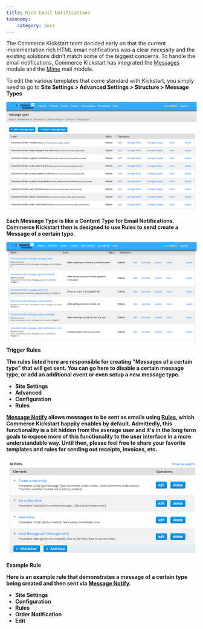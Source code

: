 ```yaml
---
title: Rich Email Notifications
taxonomy:
    category: docs
---
```


<div class="docs-enhanced">
<p>The Commerce Kickstart team decided early on that the current implementation rich HTML email notifications was a clear necessity and the existing solutions didn't match some of the biggest concerns. To handle the email notifications, Commerce Kickstart has integrated the <a href="http://drupal.org/project/message">Messages</a> module and the <a href="http://drupal.org/project/mimemail">Mime</a> mail module.</p>
<p>To edit the various templates that come standard with Kickstart, you simply need to go to <strong>Site Settings &gt; Advanced Settings &gt; Structure &gt; Message Types</p>
<div class="screenshot"><img src="/user/pages/02.commerce1/03.commerce-kickstart-2/02.Demo-Store-Features/01.Rich-Email-Notifications/CK-Email-Notifications-01.png" alt="Message Types Overview" /></div>
<p>Each Message Type is like a Content Type for Email Notifications. Commerce Kickstart then is designed to use Rules to send create a Message of a certain type.</p>
<div class="screenshot screenshot-caption">
    <div class="img">
        <a href="/user/pages/02.commerce1/03.commerce-kickstart-2/02.Demo-Store-Features/01.Rich-Email-Notifications/CK-Email-Notifications-02.png">
            <img src="/user/pages/02.commerce1/03.commerce-kickstart-2/02.Demo-Store-Features/01.Rich-Email-Notifications/CK-Email-Notifications-02.png" alt="Rules that trigger the Email Notifications" />
        </a>
    </div>
    <div class="caption">
        <p class="caption-title">Trigger Rules</p>
        <p>The rules listed here are responsible for creating "Messages of a certain type" that will get sent. You can go here to disable a certain message type, or add an additional event or even setup a new message type.</p>
    </div>
    <ul class="screenshot_breadcrumbs">
        <li class="first">Site Settings</li>
        <li>Advanced</li>
        <li>Configuration</li>
        <li class="last">Rules</li>
    </ul>
</div>
<p><a href="http://drupal.org/project/message_notify">Message Notify</a> allows messages to be sent as emails using <a href="http://drupal.org/project/rules">Rules</a>, which Commerce Kickstart happily enables by default. Admittedly, this functionality is a bit hidden from the average user and it's in the long term goals to expose more of this functionality to the user interface in a more understandable way. Until then, please feel free to share your favorite templates and rules for sending out receipts, invoices, etc.</p>
<div class="screenshot screenshot-caption">
    <div class="img">
        <a href="/user/pages/02.commerce1/03.commerce-kickstart-2/02.Demo-Store-Features/01.Rich-Email-Notifications/CK-Email-Notifications-03.png">
            <img src="/user/pages/02.commerce1/03.commerce-kickstart-2/02.Demo-Store-Features/01.Rich-Email-Notifications/CK-Email-Notifications-03.png" alt="Example Rule that sends Message" />
        </a>
    </div>
    <div class="caption">
        <p class="caption-title">Example Rule</p>
        <p>Here is an example rule that demonstrates a message of a certain type being created and then sent via <a href="http://drupal.org/project/message_notify">Message Notify</a>.</p>
    </div>
    <ul class="screenshot_breadcrumbs">
        <li class="first">Site Settings</li>
        <li>Configuration</li>
        <li>Rules</li>
        <li>Order Notification</li>
        <li class="last">Edit</li>
    </ul>
</div>